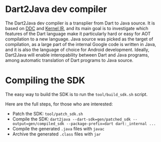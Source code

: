 Dart2Java dev compiler
=========================

The Dart2Java dev compiler is a transplier from Dart to Java source. It is based
on [DDC](https://github.com/dart-lang/dev_compiler) and [Kernel
IR](https://github.com/dart-lang/kernel), and its main goal is to investigate
which features of the Dart language make it particularly hard or easy for AOT
compilation to a new language. Java source was picked as the target of
compilation, as a large part of the internal Google code is written in Java, and
it is also the language of choice for Android development. Ideally, Dart2Java
will enable interopability between Dart and Java programs, among automatic
translation of Dart programs to Java source.

# Compiling the SDK
The easy way to build the SDK is to run the `tool/build_sdk.sh` script.

Here are the full steps, for those who are interested:

 * Patch the SDK: `tool/patch_sdk.sh`
 * Compile the SDK: `dart2java --dart-sdk=gen/patched_sdk --output=gen/compiled_sdk --package-prefix=dart dart:_internal ...`
 * Compile the generated `.java` files with `javac`
 * Archive the generated `.class` files with `jar`
